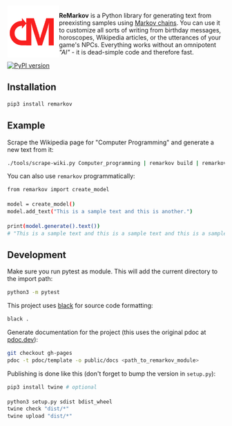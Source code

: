 <img align="left" src="https://raw.githubusercontent.com/lausek/remarkov/gh-pages/public/logo192.png" height="120px" />

**ReMarkov** is a Python library for generating text from preexisting samples using [Markov chains](https://en.wikipedia.org/wiki/Markov_chain).
You can use it to customize all sorts of writing from birthday messages, horoscopes, Wikipedia articles, or the utterances of your game's NPCs.
Everything works without an omnipotent *"AI"* - it is dead-simple code and therefore fast.

[![PyPI version](https://badge.fury.io/py/remarkov.svg)](https://badge.fury.io/py/remarkov)

## Installation

``` bash
pip3 install remarkov
```

## Example

Scrape the Wikipedia page for "Computer Programming" and generate a new text from it:

``` bash
./tools/scrape-wiki.py Computer_programming | remarkov build | remarkov generate
```

You can also use `remarkov` programmatically:

``` bash
from remarkov import create_model

model = create_model()
model.add_text("This is a sample text and this is another.")

print(model.generate().text())
# "This is a sample text and this is a sample text and this is a sample text ..."
```

## Development

Make sure you run pytest as module. This will add the current directory to the import path:

``` bash
python3 -m pytest
```

This project uses [black](https://github.com/psf/black) for source code formatting:

``` bash
black .
```

Generate documentation for the project (this uses the original pdoc at [pdoc.dev](https://pdoc.dev)):

``` bash
git checkout gh-pages
pdoc -t pdoc/template -o public/docs <path_to_remarkov_module>
```

Publishing is done like this (don't forget to bump the version in `setup.py`):

``` bash
pip3 install twine # optional

python3 setup.py sdist bdist_wheel
twine check "dist/*"
twine upload "dist/*"
```

